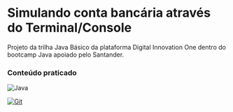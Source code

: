 # Simulando conta bancária através do Terminal/Console

<p>Projeto da trilha Java Básico da plataforma Digital Innovation One dentro do bootcamp Java apoiado pelo Santander.</p>

### Conteúdo praticado

![Java](https://img.shields.io/badge/java-%23ED8B00.svg?style=for-the-badge&logo=openjdk&logoColor=white)

[![Git](https://img.shields.io/badge/Git-000?style=for-the-badge&logo=git&logoColor=E94D5F)](https://git-scm.com/doc) 